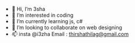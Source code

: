 - 👋 Hi, I’m 3sha
- 👀 I’m interested in coding
- 🌱 I’m currently learning js, c#
- 💞️ I’m looking to collaborate on web designing
- 📫 insta @i3zha 
Email : thirshathilag@gmail.com
